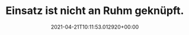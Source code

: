 ---
date: '2021-04-21T10:11:53.012920+00:00'
found_at: '2014-12-05'
found_url: http://www.adidas-group.com/de/marken/adidas/einsatz-ist-nicht-ruhm-geknupft/
title: 'Einsatz ist nicht an Ruhm geknüpft. '
---